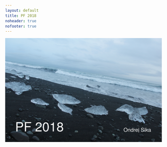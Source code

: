 ```yaml
---
layout: default
title: PF 2018
noheader: true
nofooter: true
---
```


![PF 2018](/static/content/pf2018/PF2018_name_1200px.jpg)

